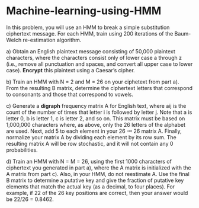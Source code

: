 # Machine-learning-using-HMM

In this problem, you will use an HMM to break a simple substitution
ciphertext message. For each HMM, train using 200 iterations of the
Baum-Welch re-estimation algorithm.

a) Obtain an English plaintext message consisting of 50,000 plaintext
characters, where the characters consist only of lower case a through z
(i.e., remove all punctuation and spaces, and convert all upper case
to lower case). <b>Encrypt</b> this plaintext using a Caesar’s cipher.

b) Train an HMM with N = 2 and M = 26 on your ciphetext from
part a). From the resulting B matrix, determine the ciphertext
letters that correspond to consonants and those that correspond to
vowels.

c) Generate a <b>digraph</b> frequency matrix A for English text, where aij is
the count of the number of times that letter i is followed by letter j.
Note that a is letter 0, b is letter 1, c is letter 2, and so on. This
matrix must be based on 1,000,000 characters where, as above, only
the 26 letters of the alphabet are used. Next, add 5 to each element
in your 26 ⇥ 26 matrix A. Finally, normalize your matrix A by
dividing each element by its row sum. The resulting matrix A will
be row stochastic, and it will not contain any 0 probabilities.

d) Train an HMM with N = M = 26, using the first 1000 characters of
ciphertext you generated in part a), where the A matrix is initialized
with the A matrix from part c). Also, in your HMM, do not reestimate
A. Use the final B matrix to determine a putative key
and give the fraction of putative key elements that match the actual
key (as a decimal, to four places). For example, if 22 of the 26 key
positions are correct, then your answer would be 22/26 = 0.8462.
